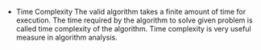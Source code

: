 * Time Complexity
The valid algorithm takes a finite amount of time for execution. The time required by the algorithm to solve given problem is called time complexity  of the algorithm. Time complexity is very useful measure in algorithm analysis.
